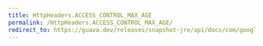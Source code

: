 ```yaml
---
title: HttpHeaders.ACCESS_CONTROL_MAX_AGE
permalink: /HttpHeaders.ACCESS_CONTROL_MAX_AGE/
redirect_to: https://guava.dev/releases/snapshot-jre/api/docs/com/google/common/net/HttpHeaders.html#ACCESS_CONTROL_MAX_AGE
---
```

